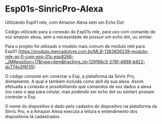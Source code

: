 # Esp01s-SinricPro-Alexa
 Utilizando Esp01 rele, com Amazon Alexa sem um Echo Dot

Código utilizado para a conexão do Esp01s rele, para uso com comando de voz amazon alexa, sem a necessidade de possuir um echo dot, ou similar.

Para o projeto foi utilizado o modelo mais comum de módulo relé para Esp01 (https://produto.mercadolivre.com.br/MLB-1363836239-modulo-rele-wi-fi-com-esp-01s-esp8266-_JM#position=17&type=item&tracking_id=129168c5-278f-4898-b822-dc774e3f6f35).

O código consiste em conectar o Esp, a plataforma da Sinric Pro, diretamente. A qual é também incluida como skill da sua alexa. Assim efetuada a conexão e possibilitando que comandos de voz dados a alexa (no caso o app para celular, mas podendo ser echo dot ou similar) possam controlar o Esp.

O nome do dispositivo é dado pelo cadastro do dispositivo na plataforma da Sinric Pro, e a Amazon Alexa executa a leitura e entendimento dos dispositivos lá cadastrados.